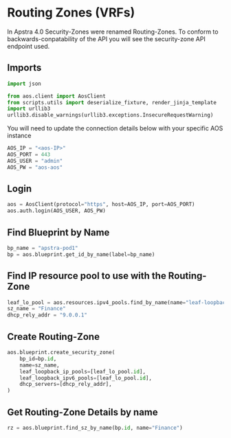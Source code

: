 # Routing Zones (VRFs)
In Apstra 4.0 Security-Zones were renamed Routing-Zones. To conform
to backwards-conpatability of the API you will see the security-zone 
API endpoint used. 
## Imports
```python
import json

from aos.client import AosClient
from scripts.utils import deserialize_fixture, render_jinja_template
import urllib3
urllib3.disable_warnings(urllib3.exceptions.InsecureRequestWarning)
```

You will need to update the connection details below with your
specific AOS instance
```python
AOS_IP = "<aos-IP>"
AOS_PORT = 443
AOS_USER = "admin"
AOS_PW = "aos-aos"
```

## Login
```python
aos = AosClient(protocol="https", host=AOS_IP, port=AOS_PORT)
aos.auth.login(AOS_USER, AOS_PW)
```

## Find Blueprint by Name
```python
bp_name = "apstra-pod1"
bp = aos.blueprint.get_id_by_name(label=bp_name)
```

## Find IP resource pool to use with the Routing-Zone
```python
leaf_lo_pool = aos.resources.ipv4_pools.find_by_name(name="leaf-loopback").pop()
sz_name = "Finance"
dhcp_rely_addr = "9.0.0.1"
```

## Create Routing-Zone
```python
aos.blueprint.create_security_zone(
    bp_id=bp.id,
    name=sz_name,
    leaf_loopback_ip_pools=[leaf_lo_pool.id],
    leaf_loopback_ipv6_pools=[leaf_lo_pool.id],
    dhcp_servers=[dhcp_rely_addr],
)
```

## Get Routing-Zone Details by name
```python
rz = aos.blueprint.find_sz_by_name(bp.id, name="Finance")
```